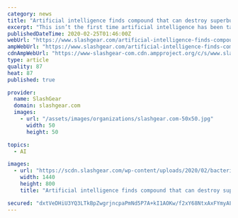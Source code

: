 ```yaml
---
category: news
title: "Artificial intelligence finds compound that can destroy superbugs"
excerpt: "This isn’t the first time artificial intelligence has been tapped to process large amounts of information in order to find new arrangements of existing things. For example, the spice company McCormick has used IBM’s AI technology to develop new spice combinations for various meals. The same AI tech has also been used to create entirely new ..."
publishedDateTime: 2020-02-25T01:46:00Z
webUrl: "https://www.slashgear.com/artificial-intelligence-finds-compound-that-can-destroy-superbugs-24611028/"
ampWebUrl: "https://www.slashgear.com/artificial-intelligence-finds-compound-that-can-destroy-superbugs-24611028/amp/"
cdnAmpWebUrl: "https://www-slashgear-com.cdn.ampproject.org/c/s/www.slashgear.com/artificial-intelligence-finds-compound-that-can-destroy-superbugs-24611028/amp/"
type: article
quality: 87
heat: 87
published: true

provider:
  name: SlashGear
  domain: slashgear.com
  images:
    - url: "/assets/images/organizations/slashgear.com-50x50.jpg"
      width: 50
      height: 50

topics:
  - AI

images:
  - url: "https://scdn.slashgear.com/wp-content/uploads/2020/02/bacteria_main_petri_uns.jpg"
    width: 1440
    height: 800
    title: "Artificial intelligence finds compound that can destroy superbugs"

secured: "dxtVeDHiU3YQ3LTkBpZwgrjncpaPmNd5P7A+kI1AOKw/f2xY68NtxAxFYmyAL0oLPA4Dklsr/Ob33rJA2l+4dbc/FQpUi+M6TLxUrER3lZb4tBAHA4ybt6STtdKPMik1533IzEkOz7m3vfRjhy339EQBcqfvlQKb8xyE8Pm9G8qQYsvsPwOkhOCeBt269WWJtYOCgOeOd9G2ntQt6JuCY8ITUEVfvoPKUeP8oq684/HNPf+kPpGU/ovWPHqNxLiehSN+7hx9DKKskuQvWZrEUR3ZxBw33uKf7IVNo8sk+x6tP20QWG4llXdHO8WMjARr84TiGaJ3U02D9obi8fjzuD0f/hAJTqFRPYsEVzTxOvc/aReLk2fE8E1QtNeOujFevtEccXhoHzlKvRKrxVzsGLP0KKBBHKYm+q4zUzrNcefDmxWbkQUZScgMdTAa/ASF6HvGnxpLfShOnCFhYOud1HV+JzgFjx0D3sEs6NNub20=;U96aNDIQV65gJlk3juAC7Q=="
---
```



